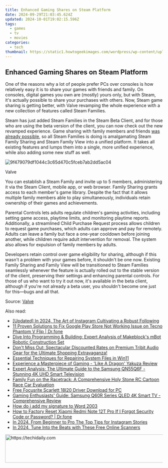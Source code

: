 ```yaml
---
title: Enhanced Gaming Shares on Steam Platform
date: 2024-09-29T21:03:45.624Z
updated: 2024-10-01T19:02:15.596Z
tags:
  - games
  - tv
  - movies
categories:
  - tech
thumbnail: https://static1.howtogeekimages.com/wordpress/wp-content/uploads/2024/01/steam-logo.jpg
---
```


## Enhanced Gaming Shares on Steam Platform

One of the reasons why a lot of people prefer PCs over consoles is how relatively easy it is to share your games with friends and family. On consoles, digital games you own are (mostly) yours only, but with Steam, it's actually possible to share your purchases with others. Now, Steam game sharing is getting better, with Valve revamping the whole experience with a new collection of features called Steam Families.

 Steam has just added Steam Families in the Steam Beta Client, and for those who are using the beta version of the client, you can now check out the new revamped experience. Game sharing with family members and friends [was already possible](https://android-frp.techidaily.com/easy-guide-to-oneplus-nord-ce-3-5g-frp-bypass-with-best-methods-by-drfone-android/), so all Steam Families is doing is amalgamating Steam Family Sharing and Steam Family View into a unified platform. It takes all existing features and lumps them into a single, more unified experience, while also adding some new stuff as well.

![9f479079df1044c3c65d470c5fceb7ab2dd5ac04](https://static1.howtogeekimages.com/wordpress/wp-content/uploads/2024/03/9f479079df1044c3c65d470c5fceb7ab2dd5ac04.png) 

Valve

 You can establish a Steam Family and invite up to 5 members, administering it via the Steam Client, mobile app, or web browser. Family Sharing grants access to each member's game library. Despite the fact that it allows multiple family members able to play simultaneously, individuals retain ownership of their games and achievements.

 Parental Controls lets adults regulate children's gaming activities, including setting game access, playtime limits, and monitoring playtime reports. Additionally, a streamlined Child Purchase Request process allows children to request game purchases, which adults can approve and pay for remotely. Adults can leave a family but face a one-year cooldown before joining another, while children require adult intervention for removal. The system also allows for expulsion of family members by adults.

 Developers retain control over game eligibility for sharing, although if this wasn't a problem with your games before, it shouldn't be one now. Existing Family Sharing and Family View will be transitioned to Steam Families seamlessly whenever the feature is actually rolled out to the stable version of the client, preserving their settings and enhancing parental controls. For those of us who want to try it out now, it's available in the beta client, although if you're not already a beta user, you shouldn't become one just for this—bugs and all that.

 Source: [Valve](https://store.steampowered.com/news/app/593110/view/4149575031735702628)

<ins class="adsbygoogle"
     style="display:block"
     data-ad-format="autorelaxed"
     data-ad-client="ca-pub-7571918770474297"
     data-ad-slot="1223367746"></ins>

<ins class="adsbygoogle"
     style="display:block"
     data-ad-client="ca-pub-7571918770474297"
     data-ad-slot="8358498916"
     data-ad-format="auto"
     data-full-width-responsive="true"></ins>

<span class="atpl-alsoreadstyle">Also read:</span>
<div><ul>
<li><a href="https://instagram-video-files.techidaily.com/updated-in-2024-the-art-of-instagram-cultivating-a-robust-following/"><u>[Updated] In 2024, The Art of Instagram Cultivating a Robust Following</u></a></li>
<li><a href="https://howto.techidaily.com/11-proven-solutions-to-fix-google-play-store-not-working-issue-on-tecno-phantom-v-flip-drfone-by-drfone-fix-android-problems-fix-android-problems/"><u>11 Proven Solutions to Fix Google Play Store Not Working Issue on Tecno Phantom V Flip | Dr.fone</u></a></li>
<li><a href="https://buynow-marvelous.techidaily.com/dive-into-programming-and-building-expert-analysis-of-makeblocks-mbot-robotic-construction-set/"><u>Dive Into Programming & Building: Expert Analysis of Makeblock's mBot Robotic Construction Set</u></a></li>
<li><a href="https://buynow-marvelous.techidaily.com/dont-miss-out-spectacular-discounted-rates-on-premium-tribit-audio-gear-for-the-ultimate-shopping-extravaganza/"><u>Don't Miss Out: Spectacular Discounted Rates on Premium Tribit Audio Gear for the Ultimate Shopping Extravaganza!</u></a></li>
<li><a href="https://win11.techidaily.com/essential-techniques-for-repairing-system-files-in-win11/"><u>Essential Techniques for Repairing System Files in Win11</u></a></li>
<li><a href="https://buynow-marvelous.techidaily.com/experience-a-masterpiece-of-gaming-like-a-dragon-yakuza-review/"><u>Experience a Masterpiece of Gaming - 'Like A Dragon' Yakuza Review</u></a></li>
<li><a href="https://buynow-marvelous.techidaily.com/expert-analysis-the-ultimate-guide-to-the-samsung-qn55q6f-stunning-4k-uhd-smart-television/"><u>Expert Analysis: The Ultimate Guide to the Samsung QN55Q6F - Stunning 4K UHD Smart Television</u></a></li>
<li><a href="https://buynow-marvelous.techidaily.com/family-fun-on-the-racetrack-a-comprehensive-holy-stone-rc-cartoon-race-car-evaluation/"><u>Family Fun on the Racetrack: A Comprehensive Holy Stone RC Cartoon Race Car Evaluation</u></a></li>
<li><a href="https://driver-download.techidaily.com/free-focusrite-scarlett-18i20-driver-download-for-pc/"><u>Free Focusrite Scarlett 18I20 Driver Download for PC</u></a></li>
<li><a href="https://buynow-marvelous.techidaily.com/gaming-enthusiasts-guide-samsung-q60r-series-qled-4k-smart-tv-comprehensive-review/"><u>Gaming Enthusiasts' Guide: Samsung Q60R Series QLED 4K Smart TV - Comprehensive Review</u></a></li>
<li><a href="https://phone-solutions.techidaily.com/how-do-i-add-my-signature-to-word-2003-by-ldigisigner-sign-a-word-sign-a-word/"><u>How do i add my signature to Word 2003</u></a></li>
<li><a href="https://techidaily.com/how-to-factory-reset-xiaomi-redmi-note-12t-pro-if-i-forgot-security-code-or-password-drfone-by-drfone-reset-android-reset-android/"><u>How to Factory Reset Xiaomi Redmi Note 12T Pro If I Forgot Security Code or Password? | Dr.fone</u></a></li>
<li><a href="https://instagram-videos.techidaily.com/in-2024-from-beginner-to-pro-the-top-tips-for-instagram-stories/"><u>In 2024, From Beginner to Pro The Top Tips for Instagram Stories</u></a></li>
<li><a href="https://some-guidance.techidaily.com/in-2024-tune-into-the-beats-with-these-free-online-scanners/"><u>In 2024, Tune Into the Beats with These Free Online Scanners</u></a></li>
</ul></div>

<!-- affiliate ads begin -->
<a href="https://aligracehair.sjv.io/c/5597632/1959712/19272" target="_top" id="1959712">
  <img src="//a.impactradius-go.com/display-ad/19272-1959712" border="0" alt="https://techidaily.com" width="728" height="90"/>
</a>
<img height="0" width="0" src="https://aligracehair.sjv.io/i/5597632/1959712/19272" style="position:absolute;visibility:hidden;" border="0" />
<!-- affiliate ads end -->

